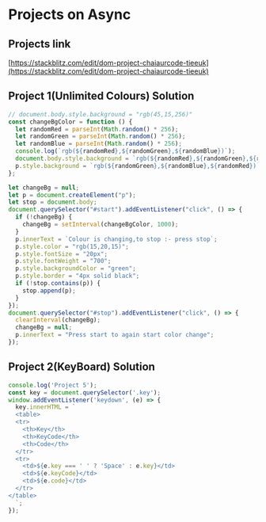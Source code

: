 # Projects on Async

## Projects link

[https://stackblitz.com/edit/dom-project-chaiaurcode-tieeuk](https://stackblitz.com/edit/dom-project-chaiaurcode-tieeuk)

## Project 1(Unlimited Colours) Solution

```javascript
// document.body.style.background = "rgb(45,15,256)"
const changeBgColor = function () {
  let randomRed = parseInt(Math.random() * 256);
  let randomGreen = parseInt(Math.random() * 256);
  let randomBlue = parseInt(Math.random() * 256);
  console.log(`rgb(${randomRed},${randomGreen},${randomBlue})`);
  document.body.style.background = `rgb(${randomRed},${randomGreen},${randomBlue})`;
  p.style.background = `rgb(${randomGreen},${randomBlue},${randomRed})`;
};

let changeBg = null;
let p = document.createElement("p");
let stop = document.body;
document.querySelector("#start").addEventListener("click", () => {
  if (!changeBg) {
    changeBg = setInterval(changeBgColor, 1000);
  }
  p.innerText = `Colour is changing,to stop :- press stop`;
  p.style.color = "rgb(15,20,15)";
  p.style.fontSize = "20px";
  p.style.fontWeight = "700";
  p.style.backgroundColor = "green";
  p.style.border = "4px solid black";
  if (!stop.contains(p)) {
    stop.append(p);
  }
});
document.querySelector("#stop").addEventListener("click", () => {
  clearInterval(changeBg);
  changeBg = null;
  p.innerText = "Press start to again start color change";
});
```

## Project 2(KeyBoard) Solution
``` javascript
console.log('Project 5');
const key = document.querySelector('.key');
window.addEventListener('keydown', (e) => {
  key.innerHTML = `
  <table>
  <tr>
    <th>Key</th>
    <th>KeyCode</th>
    <th>Code</th>
  </tr>
  <tr>
    <td>${e.key === ' ' ? 'Space' : e.key}</td>
    <td>${e.keyCode}</td>
    <td>${e.code}</td>
  </tr>
</table>
  `;
});

```